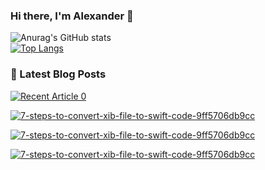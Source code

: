 ### Hi there, I'm Alexander 👋
![Anurag's GitHub stats](https://github-readme-stats.vercel.app/api?username=tambanco&show_icons=true)<br>
[![Top Langs](https://github-readme-stats.vercel.app/api/top-langs/?username=tambanco&layout=compact)](https://github.com/anuraghazra/github-readme-stats)
### 📖 Latest Blog Posts
  
  <a target="_blank" href="https://github-readme-medium-recent-article.vercel.app/medium/@tambanco80/1"><img src="https://github-readme-medium-recent-article.vercel.app/medium/@tambanco80/1" alt="Recent Article 0"> 
  
  <a target="_blank" href="https://github-readme-medium-recent-article.vercel.app/medium/@tambanco80/2"><img src="https://github-readme-medium-recent-article.vercel.app/medium/@tambanco80/2" alt="7-steps-to-convert-xib-file-to-swift-code-9ff5706db9cc"> 

    
<a target="_blank" href="https://github-readme-medium-recent-article.vercel.app/medium/@khuyentran1476/1"><img src="https://github-readme-medium-recent-article.vercel.app/medium/@khuyentran1476/1" alt="7-steps-to-convert-xib-file-to-swift-code-9ff5706db9cc">     

<a target="_blank" href="https://towardsdatascience.com/bentoml-create-an-ml-powered-prediction-service-in-minutes-23d135d6ca76"><img src="https://towardsdatascience.com/bentoml-create-an-ml-powered-prediction-service-in-minutes-23d135d6ca76" alt="7-steps-to-convert-xib-file-to-swift-code-9ff5706db9cc">     
  
